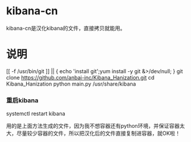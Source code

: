 # kibana-cn
kibana-cn是汉化kibana的文件，直接拷贝就能用。

# 说明
[[ -f /usr/bin/git ]] || { echo 'install git';yum install -y git &>/dev/null; }
git clone https://github.com/anbai-inc/Kibana_Hanization.git
cd Kibana_Hanization
python main.py /usr/share/kibana

### 重启kibana
systemctl restart kibana

用的是上面方法生成的文件，因为我不想容器还有python环境，并保证容器太大，尽量较少容器的文件，所以把汉化后的文件直接复制进容器，就OK啦！


